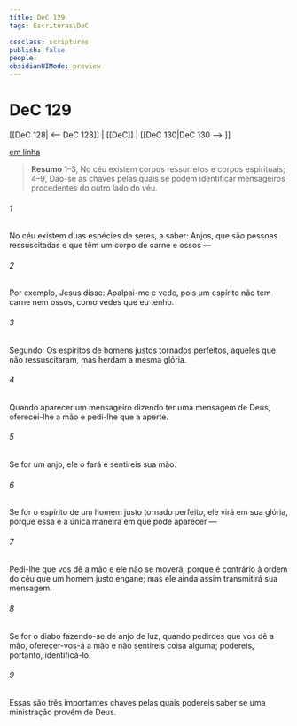 ```yaml
---
title: DeC 129
tags: Escrituras\DeC

cssclass: scriptures
publish: false
people:
obsidianUIMode: preview
---
```


# DeC 129
[[DeC 128| <-- DeC 128]] | [[DeC]] | [[DeC 130|DeC 130 --> ]]

[em linha](https://churchofjesuschrist.org/study/scriptures/dc-testament/dc/129?lang=por)

> __Resumo__
1–3, No céu existem corpos ressurretos e corpos espirituais; 4–9, Dão-se as chaves pelas quais se podem identificar mensageiros procedentes do outro lado do véu.

###### 1 
No céu existem duas espécies de seres, a saber: Anjos, que são pessoas ressuscitadas e que têm um corpo de carne e ossos —

###### 2 
Por exemplo, Jesus disse: Apalpai-me e vede, pois um espírito não tem carne nem ossos, como vedes que eu tenho.

###### 3 
Segundo: Os espíritos de homens justos tornados perfeitos, aqueles que não ressuscitaram, mas herdam a mesma glória.

###### 4 
Quando aparecer um mensageiro dizendo ter uma mensagem de Deus, oferecei-lhe a mão e pedi-lhe que a aperte.

###### 5 
Se for um anjo, ele o fará e sentireis sua mão.

###### 6 
Se for o espírito de um homem justo tornado perfeito, ele virá em sua glória, porque essa é a única maneira em que pode aparecer —

###### 7 
Pedi-lhe que vos dê a mão e ele não se moverá, porque é contrário à ordem do céu que um homem justo engane; mas ele ainda assim transmitirá sua mensagem.

###### 8 
Se for o diabo fazendo-se de anjo de luz, quando pedirdes que vos dê a mão, oferecer-vos-á a mão e não sentireis coisa alguma; podereis, portanto, identificá-lo.

###### 9 
Essas são três importantes chaves pelas quais podereis saber se uma ministração provém de Deus.

